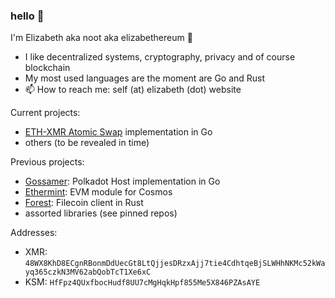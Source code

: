 ### hello 👋

<!--
**noot/noot** is a ✨ _special_ ✨ repository because its `README.md` (this file) appears on your GitHub profile.

Here are some ideas to get you started:

- 🔭 I’m currently working on ...
- 🌱 I’m currently learning ...
- 👯 I’m looking to collaborate on ...
- 🤔 I’m looking for help with ...
- 💬 Ask me about ...
- 📫 How to reach me: ...
- 😄 Pronouns: ...
- ⚡ Fun fact: ...
-->

I'm Elizabeth aka noot aka elizabethereum 🐀

- I like decentralized systems, cryptography, privacy and of course blockchain
- My most used languages are the moment are Go and Rust
- 📫 How to reach me: self (at) elizabeth (dot) website

Current projects:
- [ETH-XMR Atomic Swap](https://github.com/AthanorLabs/atomic-swap) implementation in Go
- others (to be revealed in time)

Previous projects:
- [Gossamer](https://github.com/ChainSafe/gossamer): Polkadot Host implementation in Go
- [Ethermint](https://github.com/evmos/ethermint): EVM module for Cosmos
- [Forest](https://github.com/ChainSafe/forest): Filecoin client in Rust
- assorted libraries (see pinned repos)

Addresses:
- XMR: `48WX8KhD8ECgnRBonmDdUecGt8LtQjjesDRzxAjj7tie4CdhtqeBjSLWHhNKMc52kWayq365czkN3MV62abQobTcT1Xe6xC`
- KSM: `HfFpz4QUxfbocHudf8UU7cMgHqkHpf855Me5X846PZAsAYE`
